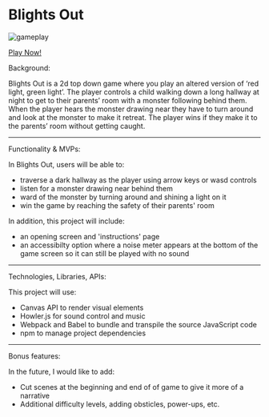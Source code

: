 # Blights Out

![gameplay](https://media.giphy.com/media/OeQGC1xbhf9vXj5m2p/giphy.gif)

[Play Now!](https://madeleinepla.github.io/javascript_project/)

Background:

Blights Out is a 2d top down game where you play an altered version of 
‘red light, green light’. The player controls a child walking down 
a long hallway at night to get to their parents’ room with a monster following 
behind them. When the player hears the monster drawing near they have to turn 
around and look at the monster to make it retreat. The player wins if they 
make it to the parents’ room without getting caught. 

---------------------------------------------------------------

Functionality & MVPs:

In Blights Out, users will be able to:

- traverse a dark hallway as the player using arrow keys or wasd controls
- listen for a monster drawing near behind them
- ward of the monster by turning around and shining a light on it
- win the game by reaching the safety of their parents' room


In addition, this project will include:

- an opening screen and 'instructions' page
- an accessibilty option where a noise meter appears at the bottom of the game screen so
  it can still be played with no sound

---------------------------------------------------------------

Technologies, Libraries, APIs:

This project will use:
- Canvas API to render visual elements
- Howler.js for sound control and music
- Webpack and Babel to bundle and transpile the source JavaScript code
- npm to manage project dependencies

---------------------------------------------------------------

Bonus features:

In the future, I would like to add:
- Cut scenes at the beginning and end of of game to give it more of a narrative
- Additional difficulty levels, adding obsticles, power-ups, etc.
